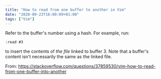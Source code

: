 ```yaml
---
title: "How to read from one buffer to another in Vim"
date: "2020-09-23T16:00:09+01:00"
tags: ["Vim"]
---
```

Refer to the buffer's number using a hash. For example, run:

```vim
:read #3
```

to insert the contents of _the file_ linked to buffer 3. Note that a buffer's
content isn't necessarily the same as the linked file.

From: <https://stackoverflow.com/questions/37859530/vim-how-to-read-from-one-buffer-into-another>
